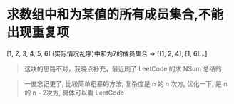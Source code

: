 # 求数组中和为某值的所有成员集合,不能出现重复项

[1, 2, 3, 4, 5, 6] (实际情况乱序)中和为7的成员集合 => [[1, 2, 4], [1, 6]...]


> 这块的思路不对，我晚点补充，最近刷了 LeetCode 的求 NSum 总结的

> 一直忘记更了, 比较简单粗暴的方法, 复杂度是 n 的 n 次方, 优化一下, 是 n 的 n - 2次方, 具体可以看 LeetCode
